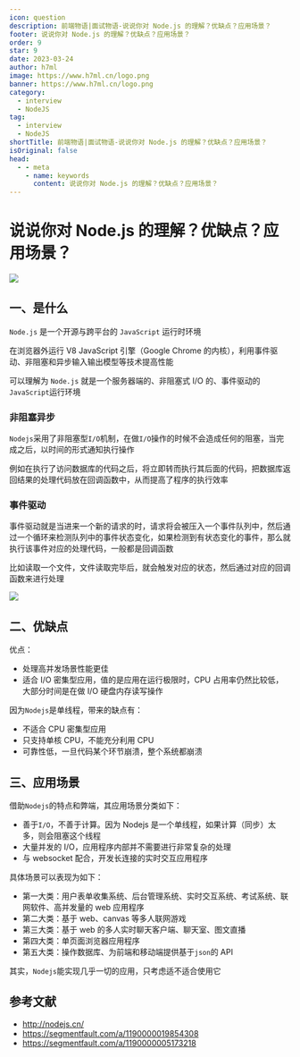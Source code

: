 ```yaml
---
icon: question
description: 前端物语|面试物语-说说你对 Node.js 的理解？优缺点？应用场景？
footer: 说说你对 Node.js 的理解？优缺点？应用场景？
order: 9
star: 9
date: 2023-03-24
author: h7ml
image: https://www.h7ml.cn/logo.png
banner: https://www.h7ml.cn/logo.png
category:
  - interview
  - NodeJS
tag:
  - interview
  - NodeJS
shortTitle: 前端物语|面试物语-说说你对 Node.js 的理解？优缺点？应用场景？
isOriginal: false
head:
  - - meta
    - name: keywords
      content: 说说你对 Node.js 的理解？优缺点？应用场景？
---
```


# 说说你对 Node.js 的理解？优缺点？应用场景？

![](https://nakoruru.h7ml.cn/httpproxy/static.5ibug.net/vitepress/assets/images/interview/b565d240-c1e6-11eb-ab90-d9ae814b240d.png)

## 一、是什么

`Node.js` 是一个开源与跨平台的 `JavaScript` 运行时环境

在浏览器外运行 V8 JavaScript 引擎（Google Chrome 的内核），利用事件驱动、非阻塞和异步输入输出模型等技术提高性能

可以理解为 `Node.js` 就是一个服务器端的、非阻塞式 I/O 的、事件驱动的`JavaScript`运行环境

### 非阻塞异步

`Nodejs`采用了非阻塞型`I/O`机制，在做`I/O`操作的时候不会造成任何的阻塞，当完成之后，以时间的形式通知执行操作

例如在执行了访问数据库的代码之后，将立即转而执行其后面的代码，把数据库返回结果的处理代码放在回调函数中，从而提高了程序的执行效率

### 事件驱动

事件驱动就是当进来一个新的请求的时，请求将会被压入一个事件队列中，然后通过一个循环来检测队列中的事件状态变化，如果检测到有状态变化的事件，那么就执行该事件对应的处理代码，一般都是回调函数

比如读取一个文件，文件读取完毕后，就会触发对应的状态，然后通过对应的回调函数来进行处理

![](https://nakoruru.h7ml.cn/httpproxy/static.5ibug.net/vitepress/assets/images/interview/a7729590-c1e8-11eb-ab90-d9ae814b240d.png)

## 二、优缺点

优点：

- 处理高并发场景性能更佳
- 适合 I/O 密集型应用，值的是应用在运行极限时，CPU 占用率仍然比较低，大部分时间是在做 I/O 硬盘内存读写操作

因为`Nodejs`是单线程，带来的缺点有：

- 不适合 CPU 密集型应用
- 只支持单核 CPU，不能充分利用 CPU
- 可靠性低，一旦代码某个环节崩溃，整个系统都崩溃

## 三、应用场景

借助`Nodejs`的特点和弊端，其应用场景分类如下：

- 善于`I/O`，不善于计算。因为 Nodejs 是一个单线程，如果计算（同步）太多，则会阻塞这个线程
- 大量并发的 I/O，应用程序内部并不需要进行非常复杂的处理
- 与 websocket 配合，开发长连接的实时交互应用程序

具体场景可以表现为如下：

- 第一大类：用户表单收集系统、后台管理系统、实时交互系统、考试系统、联网软件、高并发量的 web 应用程序
- 第二大类：基于 web、canvas 等多人联网游戏
- 第三大类：基于 web 的多人实时聊天客户端、聊天室、图文直播
- 第四大类：单页面浏览器应用程序
- 第五大类：操作数据库、为前端和移动端提供基于`json`的 API

其实，`Nodejs`能实现几乎一切的应用，只考虑适不适合使用它

## 参考文献

- <http://nodejs.cn/>
- <https://segmentfault.com/a/1190000019854308>
- <https://segmentfault.com/a/1190000005173218>
